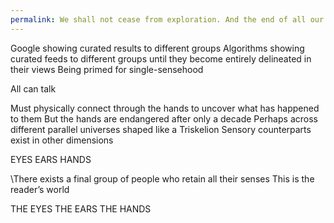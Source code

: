 ```yaml
---
permalink: We shall not cease from exploration. And the end of all our exploring…
---
```

Google showing curated results to different groups 
Algorithms showing curated feeds to different groups until they become entirely delineated in their views 
Being primed for single-sensehood 

All can talk 

Must physically connect through the hands to uncover what has happened to them 
But the hands are endangered after only a decade 
Perhaps across different parallel universes shaped like a Triskelion 
Sensory counterparts exist in other dimensions 

EYES
EARS
HANDS 

\There exists a final group of people who retain all their senses 
This is the reader’s world 

THE EYES 
THE EARS 
THE HANDS